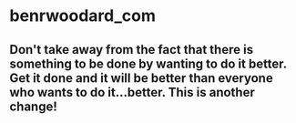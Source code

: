 # benrwoodard_com
## Don't take away from the fact that there is something to be done by wanting to do it better.  Get it done and it will be better than everyone who wants to do it...better. This is another change!